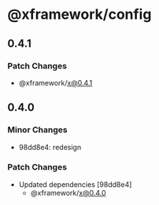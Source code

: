 # @xframework/config

## 0.4.1

### Patch Changes

- @xframework/x@0.4.1

## 0.4.0

### Minor Changes

- 98dd8e4: redesign

### Patch Changes

- Updated dependencies [98dd8e4]
  - @xframework/x@0.4.0
